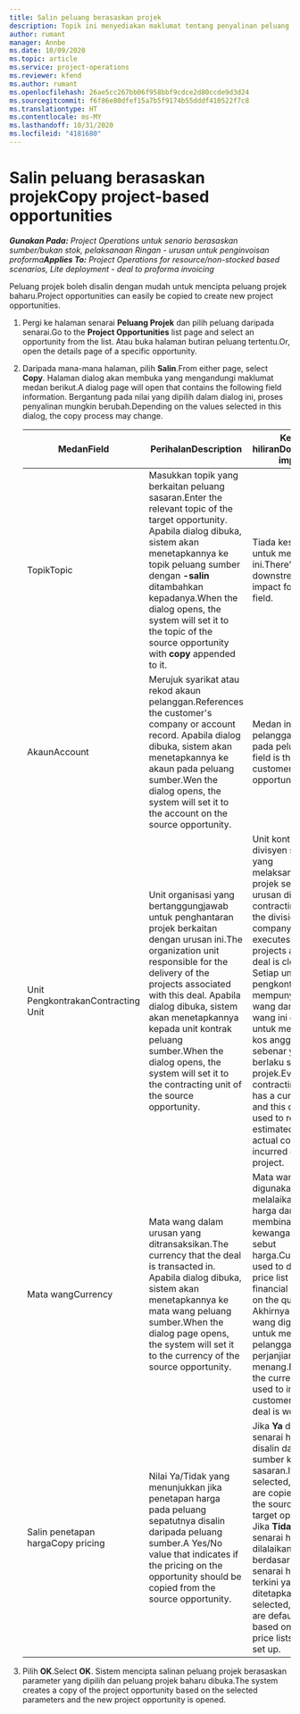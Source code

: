 ```yaml
---
title: Salin peluang berasaskan projek
description: Topik ini menyediakan maklumat tentang penyalinan peluang berasaskan projek dalam Project Operations.
author: rumant
manager: Annbe
ms.date: 10/09/2020
ms.topic: article
ms.service: project-operations
ms.reviewer: kfend
ms.author: rumant
ms.openlocfilehash: 26ae5cc267bb06f958bbf9cdce2d80ccde9d3d24
ms.sourcegitcommit: f6f86e80dfef15a7b5f9174b55dddf410522f7c8
ms.translationtype: HT
ms.contentlocale: ms-MY
ms.lasthandoff: 10/31/2020
ms.locfileid: "4181680"
---
```

# <a name="copy-project-based-opportunities"></a><span data-ttu-id="eb1b9-103">Salin peluang berasaskan projek</span><span class="sxs-lookup"><span data-stu-id="eb1b9-103">Copy project-based opportunities</span></span>

<span data-ttu-id="eb1b9-104">_**Gunakan Pada:** Project Operations untuk senario berasaskan sumber/bukan stok, pelaksanaan Ringan - urusan untuk penginvoisan proforma_</span><span class="sxs-lookup"><span data-stu-id="eb1b9-104">_**Applies To:** Project Operations for resource/non-stocked based scenarios, Lite deployment - deal to proforma invoicing_</span></span>


<span data-ttu-id="eb1b9-105">Peluang projek boleh disalin dengan mudah untuk mencipta peluang projek baharu.</span><span class="sxs-lookup"><span data-stu-id="eb1b9-105">Project opportunities can easily be copied to create new project opportunities.</span></span> 

1. <span data-ttu-id="eb1b9-106">Pergi ke halaman senarai **Peluang Projek** dan pilih peluang daripada senarai.</span><span class="sxs-lookup"><span data-stu-id="eb1b9-106">Go to the **Project Opportunities** list page and select an opportunity from the list.</span></span> <span data-ttu-id="eb1b9-107">Atau buka halaman butiran peluang tertentu.</span><span class="sxs-lookup"><span data-stu-id="eb1b9-107">Or, open the details page of a specific opportunity.</span></span> 
2. <span data-ttu-id="eb1b9-108">Daripada mana-mana halaman, pilih **Salin**.</span><span class="sxs-lookup"><span data-stu-id="eb1b9-108">From either page, select **Copy**.</span></span> <span data-ttu-id="eb1b9-109">Halaman dialog akan membuka yang mengandungi maklumat medan berikut.</span><span class="sxs-lookup"><span data-stu-id="eb1b9-109">A dialog page will open that contains the following field information.</span></span> <span data-ttu-id="eb1b9-110">Bergantung pada nilai yang dipilih dalam dialog ini, proses penyalinan mungkin berubah.</span><span class="sxs-lookup"><span data-stu-id="eb1b9-110">Depending on the values selected in this dialog, the copy process may change.</span></span>

    | <span data-ttu-id="eb1b9-111">**Medan**</span><span class="sxs-lookup"><span data-stu-id="eb1b9-111">**Field**</span></span> | <span data-ttu-id="eb1b9-112">**Perihalan**</span><span class="sxs-lookup"><span data-stu-id="eb1b9-112">**Description**</span></span> | <span data-ttu-id="eb1b9-113">**Kesan hiliran**</span><span class="sxs-lookup"><span data-stu-id="eb1b9-113">**Downstream impact**</span></span> |
    | --- | --- | --- |
    | <span data-ttu-id="eb1b9-114">Topik</span><span class="sxs-lookup"><span data-stu-id="eb1b9-114">Topic</span></span> | <span data-ttu-id="eb1b9-115">Masukkan topik yang berkaitan peluang sasaran.</span><span class="sxs-lookup"><span data-stu-id="eb1b9-115">Enter the relevant topic of the target opportunity.</span></span> <span data-ttu-id="eb1b9-116">Apabila dialog dibuka, sistem akan menetapkannya ke topik peluang sumber dengan **-salin** ditambahkan kepadanya.</span><span class="sxs-lookup"><span data-stu-id="eb1b9-116">When the dialog opens, the system will set it to the topic of the source opportunity with **copy** appended to it.</span></span> | <span data-ttu-id="eb1b9-117">Tiada kesan hiliran untuk medan ini.</span><span class="sxs-lookup"><span data-stu-id="eb1b9-117">There's no downstream impact for this field.</span></span> |
    | <span data-ttu-id="eb1b9-118">Akaun</span><span class="sxs-lookup"><span data-stu-id="eb1b9-118">Account</span></span> | <span data-ttu-id="eb1b9-119">Merujuk syarikat atau rekod akaun pelanggan.</span><span class="sxs-lookup"><span data-stu-id="eb1b9-119">References the customer's company or account record.</span></span> <span data-ttu-id="eb1b9-120">Apabila dialog dibuka, sistem akan menetapkannya ke akaun pada peluang sumber.</span><span class="sxs-lookup"><span data-stu-id="eb1b9-120">Wen the dialog opens, the system will set it to the account on the source opportunity.</span></span> | <span data-ttu-id="eb1b9-121">Medan ini adalah pelanggan utama pada peluang.</span><span class="sxs-lookup"><span data-stu-id="eb1b9-121">This field is the primary customer on the opportunity.</span></span> |
    | <span data-ttu-id="eb1b9-122">Unit Pengkontrakan</span><span class="sxs-lookup"><span data-stu-id="eb1b9-122">Contracting Unit</span></span> | <span data-ttu-id="eb1b9-123">Unit organisasi yang bertanggungjawab untuk penghantaran projek berkaitan dengan urusan ini.</span><span class="sxs-lookup"><span data-stu-id="eb1b9-123">The organization unit responsible for the delivery of the projects associated with this deal.</span></span> <span data-ttu-id="eb1b9-124">Apabila dialog dibuka, sistem akan menetapkannya kepada unit kontrak peluang sumber.</span><span class="sxs-lookup"><span data-stu-id="eb1b9-124">When the dialog opens, the system will set it to the contracting unit of the source opportunity.</span></span> | <span data-ttu-id="eb1b9-125">Unit kontrak adalah divisyen syarikat yang melaksanakan projek selepas urusan ditutup.</span><span class="sxs-lookup"><span data-stu-id="eb1b9-125">The contracting unit is the division of the company that executes the projects after the deal is closed.</span></span> <span data-ttu-id="eb1b9-126">Setiap unit pengkontrakan mempunyai mata wang dan mata wang ini digunakan untuk melaporkan kos anggaran dan sebenar yang berlaku semasa projek.</span><span class="sxs-lookup"><span data-stu-id="eb1b9-126">Every contracting unit has a currency, and this currency is used to report estimated and actual costs incurred during the project.</span></span> |
    | <span data-ttu-id="eb1b9-127">Mata wang</span><span class="sxs-lookup"><span data-stu-id="eb1b9-127">Currency</span></span> | <span data-ttu-id="eb1b9-128">Mata wang dalam urusan yang ditransaksikan.</span><span class="sxs-lookup"><span data-stu-id="eb1b9-128">The currency that the deal is transacted in.</span></span> <span data-ttu-id="eb1b9-129">Apabila dialog dibuka, sistem akan menetapkannya ke mata wang peluang sumber.</span><span class="sxs-lookup"><span data-stu-id="eb1b9-129">When the dialog page opens, the system will set it to the currency of the source opportunity.</span></span> | <span data-ttu-id="eb1b9-130">Mata wang digunakan untuk melalaikan senarai harga dan membina anggaran kewangan pada sebut harga.</span><span class="sxs-lookup"><span data-stu-id="eb1b9-130">Currency is used to default a price list and build financial estimates on the quote.</span></span> <span data-ttu-id="eb1b9-131">Akhirnya mata wang digunakan untuk menginvois pelanggan apabila perjanjian itu menang.</span><span class="sxs-lookup"><span data-stu-id="eb1b9-131">Eventually, the currency is used to invoice the customer when the deal is won.</span></span> |
    | <span data-ttu-id="eb1b9-132">Salin penetapan harga</span><span class="sxs-lookup"><span data-stu-id="eb1b9-132">Copy pricing</span></span> | <span data-ttu-id="eb1b9-133">Nilai Ya/Tidak yang menunjukkan jika penetapan harga pada peluang sepatutnya disalin daripada peluang sumber.</span><span class="sxs-lookup"><span data-stu-id="eb1b9-133">A Yes/No value that indicates if the pricing on the opportunity should be copied from the source opportunity.</span></span> | <span data-ttu-id="eb1b9-134">Jika **Ya** dipilih, senarai harga disalin daripada sumber ke peluang sasaran.</span><span class="sxs-lookup"><span data-stu-id="eb1b9-134">If **Yes** is selected, price lists are copied from the source to the target opportunity.</span></span> <span data-ttu-id="eb1b9-135">Jika **Tidak** dipilih, senarai harga akan dilalaikan berdasarkan pada senarai harga terkini yang ditetapkan.</span><span class="sxs-lookup"><span data-stu-id="eb1b9-135">If **No** is selected, price lists are defaulted based on the latest price lists that were set up.</span></span> |

3. <span data-ttu-id="eb1b9-136">Pilih **OK**.</span><span class="sxs-lookup"><span data-stu-id="eb1b9-136">Select **OK**.</span></span> <span data-ttu-id="eb1b9-137">Sistem mencipta salinan peluang projek berasaskan parameter yang dipilih dan peluang projek baharu dibuka.</span><span class="sxs-lookup"><span data-stu-id="eb1b9-137">The system creates a copy of the project opportunity based on the selected parameters and the new project opportunity is opened.</span></span>
